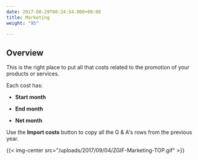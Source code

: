 ```yaml
---
date: 2017-08-29T08:24:54.000+00:00
title: Marketing
weight: "95"

---
```

## Overview

This is the right place to put all that costs related to the promotion of your products or services.

Each cost has:

* **Start month**

* **End month**

* **Net month**

Use the **Import costs** button to copy all the G & A's rows from the previous year.

{{< img-center src="/uploads/2017/09/04/ZGIF-Marketing-TOP.gif" >}}